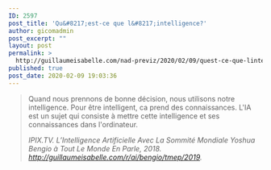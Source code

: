 ```yaml
---
ID: 2597
post_title: 'Qu&#8217;est-ce que l&#8217;intelligence?'
author: gicomadmin
post_excerpt: ""
layout: post
permalink: >
  http://guillaumeisabelle.com/nad-previz/2020/02/09/quest-ce-que-lintelligence/
published: true
post_date: 2020-02-09 19:03:36
---
```

<!-- wp:quote -->

<blockquote class="wp-block-quote">
  <p>
    Quand nous prennons de bonne décision, nous utilisons notre intelligence. Pour être intelligent, ca prend des connaissances. L'IA est un sujet qui consiste à mettre cette intelligence et ses connaissances dans l'ordinateur.
  </p>
  
  <cite> IPIX.TV. <em>L’Intelligence Artificielle Avec La Sommité Mondiale Yoshua Bengio à Tout Le Monde En Parle</em>, 2018. <a href="http://guillaumeisabelle.com/r/ai/bengio/tmep/2019">http://guillaumeisabelle.com/r/ai/bengio/tmep/2019</a>.</cite>
</blockquote>

<!-- /wp:quote -->